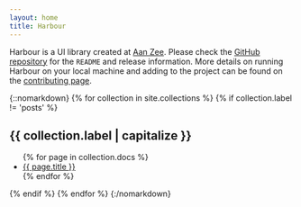 ```yaml
---
layout: home
title: Harbour
---
```


Harbour is a UI library created at [Aan Zee](https://www.aanzee.nl). Please check the [GitHub repository](https://github.com/AanZee/harbour) for the `README` and release information. More details on running Harbour on your local machine and adding to the project can be found on the [contributing page](https://github.com/AanZee/harbour/blob/master/docs/CONTRIBUTING.md).

{::nomarkdown}
	{% for collection in site.collections %}
		{% if collection.label != 'posts' %}
			<h2>{{ collection.label | capitalize }}</h2>
			<ul>
			{% for page in collection.docs %}
				<li>
					<a href="{{ page.url | relative_url }}">{{ page.title }}</a>
				</li>
			{% endfor %}
			</ul>
		{% endif %}
	{% endfor %}
{:/nomarkdown}
